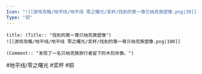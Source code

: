 ```yaml
---
Icon: "![[游戏攻略/地平线/地平线 零之曙光/奖杯/找到的第一尊贝纳克族塑像.png|30]]"
Type: "铜"
---
```

```ad-common-bronze-trophy
title: (Title:: "找到的第一尊贝纳克族塑像")
![[游戏攻略/地平线/地平线 零之曙光/奖杯/找到的第一尊贝纳克族塑像.png|100]]

(Comment:: "发现了一名贝纳克族旅行者留下的木刻肖像。")
```

#地平线/零之曙光 #奖杯 #铜
